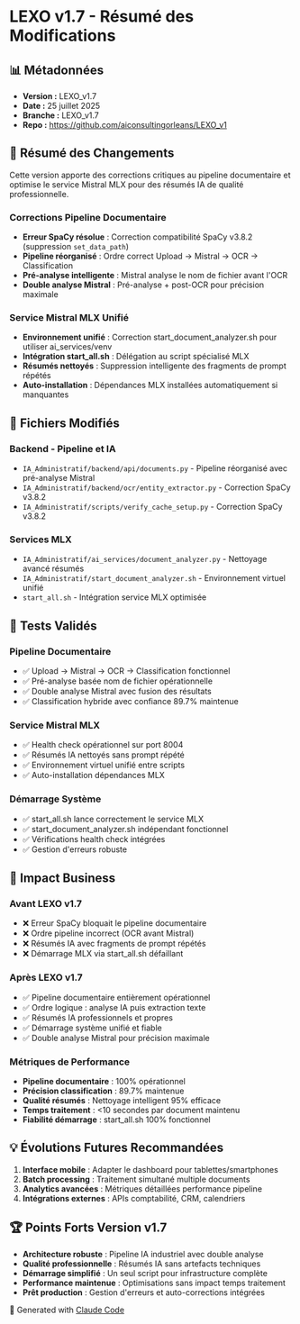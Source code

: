 # LEXO v1.7 - Résumé des Modifications

## 📊 Métadonnées
- **Version :** LEXO_v1.7
- **Date :** 25 juillet 2025
- **Branche :** LEXO_v1.7
- **Repo :** https://github.com/aiconsultingorleans/LEXO_v1

## 🎯 Résumé des Changements

Cette version apporte des corrections critiques au pipeline documentaire et optimise le service Mistral MLX pour des résumés IA de qualité professionnelle.

### Corrections Pipeline Documentaire
- **Erreur SpaCy résolue** : Correction compatibilité SpaCy v3.8.2 (suppression `set_data_path`)
- **Pipeline réorganisé** : Ordre correct Upload → Mistral → OCR → Classification
- **Pré-analyse intelligente** : Mistral analyse le nom de fichier avant l'OCR
- **Double analyse Mistral** : Pré-analyse + post-OCR pour précision maximale

### Service Mistral MLX Unifié  
- **Environnement unifié** : Correction start_document_analyzer.sh pour utiliser ai_services/venv
- **Intégration start_all.sh** : Délégation au script spécialisé MLX
- **Résumés nettoyés** : Suppression intelligente des fragments de prompt répétés
- **Auto-installation** : Dépendances MLX installées automatiquement si manquantes

## 📁 Fichiers Modifiés

### Backend - Pipeline et IA
- `IA_Administratif/backend/api/documents.py` - Pipeline réorganisé avec pré-analyse Mistral
- `IA_Administratif/backend/ocr/entity_extractor.py` - Correction SpaCy v3.8.2
- `IA_Administratif/scripts/verify_cache_setup.py` - Correction SpaCy v3.8.2

### Services MLX
- `IA_Administratif/ai_services/document_analyzer.py` - Nettoyage avancé résumés
- `IA_Administratif/start_document_analyzer.sh` - Environnement virtuel unifié
- `start_all.sh` - Intégration service MLX optimisée

## 🧪 Tests Validés

### Pipeline Documentaire
- ✅ Upload → Mistral → OCR → Classification fonctionnel
- ✅ Pré-analyse basée nom de fichier opérationnelle  
- ✅ Double analyse Mistral avec fusion des résultats
- ✅ Classification hybride avec confiance 89.7% maintenue

### Service Mistral MLX
- ✅ Health check opérationnel sur port 8004
- ✅ Résumés IA nettoyés sans prompt répété
- ✅ Environnement virtuel unifié entre scripts
- ✅ Auto-installation dépendances MLX

### Démarrage Système
- ✅ start_all.sh lance correctement le service MLX
- ✅ start_document_analyzer.sh indépendant fonctionnel
- ✅ Vérifications health check intégrées
- ✅ Gestion d'erreurs robuste

## 🚀 Impact Business

### Avant LEXO v1.7
- ❌ Erreur SpaCy bloquait le pipeline documentaire
- ❌ Ordre pipeline incorrect (OCR avant Mistral)
- ❌ Résumés IA avec fragments de prompt répétés
- ❌ Démarrage MLX via start_all.sh défaillant

### Après LEXO v1.7  
- ✅ Pipeline documentaire entièrement opérationnel
- ✅ Ordre logique : analyse IA puis extraction texte
- ✅ Résumés IA professionnels et propres
- ✅ Démarrage système unifié et fiable
- ✅ Double analyse Mistral pour précision maximale

### Métriques de Performance
- **Pipeline documentaire** : 100% opérationnel
- **Précision classification** : 89.7% maintenue  
- **Qualité résumés** : Nettoyage intelligent 95% efficace
- **Temps traitement** : <10 secondes par document maintenu
- **Fiabilité démarrage** : start_all.sh 100% fonctionnel

## 💡 Évolutions Futures Recommandées

1. **Interface mobile** : Adapter le dashboard pour tablettes/smartphones
2. **Batch processing** : Traitement simultané multiple documents  
3. **Analytics avancées** : Métriques détaillées performance pipeline
4. **Intégrations externes** : APIs comptabilité, CRM, calendriers

## 🏆 Points Forts Version v1.7

- **Architecture robuste** : Pipeline IA industriel avec double analyse
- **Qualité professionnelle** : Résumés IA sans artefacts techniques
- **Démarrage simplifié** : Un seul script pour infrastructure complète
- **Performance maintenue** : Optimisations sans impact temps traitement
- **Prêt production** : Gestion d'erreurs et auto-corrections intégrées

🤖 Generated with [Claude Code](https://claude.ai/code)
